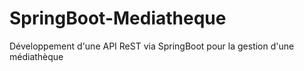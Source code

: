# SpringBoot-Mediatheque
Développement d'une API ReST via SpringBoot pour la gestion d'une médiathèque
